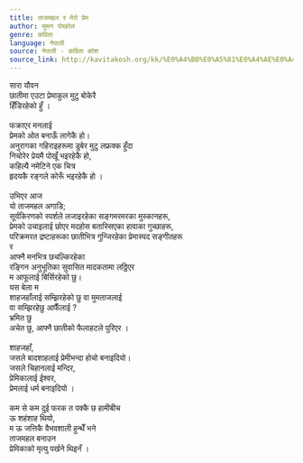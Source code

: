 ```yaml
---
title: ताजमहल र मेरो प्रेम
author: सुमन पोखरेल
genre: कविता
language: नेपाली
source: नेपाली - कविता कोश
source_link: http://kavitakosh.org/kk/%E0%A4%B8%E0%A5%81%E0%A4%AE%E0%A4%A8_%E0%A4%AA%E0%A5%8B%E0%A4%96%E0%A4%B0%E0%A5%87%E0%A4%B2
---
```


सारा यौवन  
छातीमा एउटा प्रेमाकुल मुटु बोकेरै  
हिँडिरहेको हुँ ।  
   
फक्राएर मनलाई  
प्रेमको ओत बनाऊँ लागेकै हो।  
अनुरागका गहिराइहरूमा डुबेर मुटु लफ्रक्क हुँदा  
निचोरेर प्रेयमै पोखूँ भइरहेकै हो,  
कहिल्यै नमेटिने एक चित्र  
हृदयकै रङ्गले कोरूँ भइरहेकै हो ।  
   
उभिएर आज  
यो ताजमहल अगाडि;  
सूर्यकिरणको स्पर्शले लजाइरहेका सङ्गमरमरका मुस्कानहरू,  
प्रेमको उचाइलाई छोएर मदहोस बतास्सिएका हावाका गुच्छाहरू,  
परिक्रमरत द्रष्टाहरूका छातीभित्र गुन्जिरहेका प्रेमास्पद सङ्गीतहरू  
र  
आफ्नै मनभित्र छचल्किरहेका  
रङ्गिन अनुभूतिका सुवासित मादकतामा लठ्ठिएर  
म आफूलाई बिर्सिरहेको छु।  
यस बेला म  
शाहजहाँलाई सम्झिरहेको छु वा मुमताजलाई  
वा सम्झिरहेछु आफैँलाई ?  
भ्रमित छु  
अचेत छु, आफ्नै छातीको फैलाहटले पुरिएर ।  
   
शाहजहाँ,  
जसले बादशाहलाई प्रेमीभन्दा होचो बनाइदियो।  
जसले चिहानलाई मन्दिर,  
प्रेमिकालाई ईश्वर,  
प्रेमलाई धर्म बनाइदियो ।  
   
कम से कम दुई फरक त पक्कै छ हामीबीच  
ऊ शहंशाह थियो,  
म ऊ जत्तिकै वैभवशाली हुन्थेँ भने  
ताजमहल बनाउन  
प्रेमिकाको मृत्यु पर्खने थिइनँ ।
